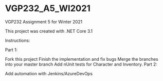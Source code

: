 # VGP232_A5_WI2021
VGP232 Assignment 5 for Winter 2021

This project was created with .NET Core 3.1

Instructions:

Part 1:

Fork this project
Finish the implementation and fix bugs
Merge the branches into your master branch
Add nUnit tests for Character and Inventory.
Part 2:

Add automation with Jenkins/AzureDevOps
